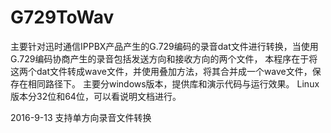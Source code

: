 # G729ToWav
主要针对迅时通信IPPBX产品产生的G.729编码的录音dat文件进行转换，当使用G.729编码协商产生的录音包括发送方向和接收方向的两个文件，
本程序在于将这两个dat文件转成wave文件，并使用叠加方法，将其合并成一个wave文件，保存在相同路径下。
主要分windows版本，提供库和演示代码与运行效果。
Linux版本分32位和64位，可以看说明文档进行。

2016-9-13
支持单方向录音文件转换
